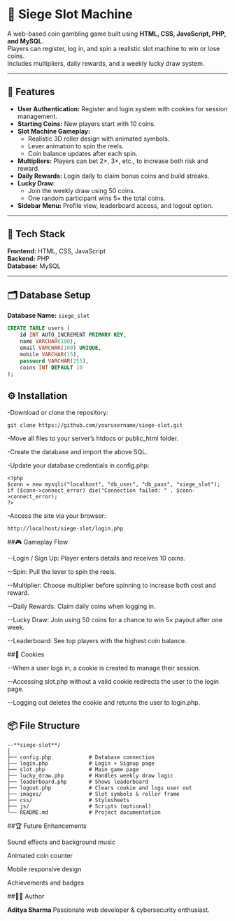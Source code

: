 # 🎰 Siege Slot Machine  

A web-based coin gambling game built using **HTML, CSS, JavaScript, PHP, and MySQL**.  
Players can register, log in, and spin a realistic slot machine to win or lose coins.  
Includes multipliers, daily rewards, and a weekly lucky draw system.  

---

## 🚀 Features  
- **User Authentication:** Register and login system with cookies for session management.  
- **Starting Coins:** New players start with 10 coins.  
- **Slot Machine Gameplay:**  
  - Realistic 3D roller design with animated symbols.  
  - Lever animation to spin the reels.  
  - Coin balance updates after each spin.  
- **Multipliers:** Players can bet 2×, 3×, etc., to increase both risk and reward.  
- **Daily Rewards:** Login daily to claim bonus coins and build streaks.  
- **Lucky Draw:**  
  - Join the weekly draw using 50 coins.  
  - One random participant wins 5× the total coins.  
- **Sidebar Menu:** Profile view, leaderboard access, and logout option.  

---

## 🧠 Tech Stack  
**Frontend:** HTML, CSS, JavaScript  
**Backend:** PHP  
**Database:** MySQL  

---

## 🗂️ Database Setup  

**Database Name:** `siege_slot`  

```sql
CREATE TABLE users (
    id INT AUTO_INCREMENT PRIMARY KEY,
    name VARCHAR(100),
    email VARCHAR(100) UNIQUE,
    mobile VARCHAR(15),
    password VARCHAR(255),
    coins INT DEFAULT 10
);
```
## ⚙️ Installation

-Download or clone the repository:
```
git clone https://github.com/yourusername/siege-slot.git
```

-Move all files to your server’s htdocs or public_html folder.

-Create the database and import the above SQL.

-Update your database credentials in config.php:
```
<?php
$conn = new mysqli("localhost", "db_user", "db_pass", "siege_slot");
if ($conn->connect_error) die("Connection failed: " . $conn->connect_error);
?>
```

-Access the site via your browser:
```
http://localhost/siege-slot/login.php
```
##🎮 Gameplay Flow

--Login / Sign Up: Player enters details and receives 10 coins.

--Spin: Pull the lever to spin the reels.

--Multiplier: Choose multiplier before spinning to increase both cost and reward.

--Daily Rewards: Claim daily coins when logging in.

--Lucky Draw: Join using 50 coins for a chance to win 5× payout after one week.

--Leaderboard: See top players with the highest coin balance.

##🔐 Cookies

--When a user logs in, a cookie is created to manage their session.

--Accessing slot.php without a valid cookie redirects the user to the login page.

--Logging out deletes the cookie and returns the user to login.php.

## 📦 File Structure
```
--**siege-slot**/
│
├── config.php            # Database connection
├── login.php             # Login + Signup page
├── slot.php              # Main game page
├── lucky_draw.php        # Handles weekly draw logic
├── leaderboard.php       # Shows leaderboard
├── logout.php            # Clears cookie and logs user out
├── images/               # Slot symbols & roller frame
├── css/                  # Stylesheets
├── js/                   # Scripts (optional)
└── README.md             # Project documentation
```

##🏆 Future Enhancements

Sound effects and background music

Animated coin counter

Mobile responsive design

Achievements and badges

##🧑‍💻 Author

**Aditya Sharma**
Passionate web developer & cybersecurity enthusiast.
